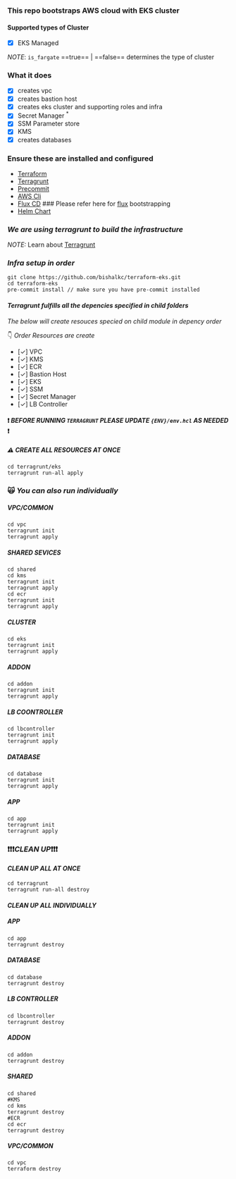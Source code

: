 ### This repo bootstraps AWS cloud with EKS cluster

#### Supported types of Cluster
- [x] EKS Managed

*NOTE*: `is_fargate` ==true== | ==false== determines the type of cluster


### What it does
- [x] creates vpc
- [x] creates bastion host
- [x] creates eks cluster and supporting roles and infra
- [x] Secret Manager <sup>*<!--- if you are recreating please change the suffix in [env.hcl](./env.hcl) --->
- [x] SSM Parameter store
- [x] KMS
- [x] creates databases <sup>*<!--- optional --->*</sup>

### Ensure these are installed and configured
* [Terraform](https://developer.hashicorp.com/terraform/tutorials/aws-get-started/install-cli)
* [Terragrunt](https://terragrunt.gruntwork.io/docs/getting-started/install/)
* [Precommit](https://pre-commit.com/#install)
* [AWS Cli](https://docs.aws.amazon.com/cli/latest/userguide/cli-chap-getting-started.html)
* [Flux CD](https://fluxcd.io/flux/) ### Please refer here for [flux](./flux.md) bootstrapping
* [Helm Chart](https://helm.sh/docs/intro/install/)

### *We are using terragrunt to build the infrastructure*
*NOTE:* Learn about [Terragrunt](https://terragrunt.gruntwork.io/)
### *Infra setup in order*
```shell
git clone https://github.com/bishalkc/terraform-eks.git
cd terraform-eks
pre-commit install // make sure you have pre-commit installed
```

#### *Terragrunt fulfills all the depencies specified in child folders*
*The below will create resouces specied on child module in depency order*

:point_down: *Order Resources are create*
- [&check;] VPC
- [&check;] KMS
- [&check;] ECR
- [&check;] Bastion Host
- [&check;] EKS
- [&check;] SSM
- [&check;] Secret Manager
- [&check;] LB Controller

#### :heavy_exclamation_mark: *BEFORE RUNNING `TERRAGRUNT` PLEASE UPDATE `{ENV}/env.hcl` AS NEEDED* :heavy_exclamation_mark:

##### :warning: *CREATE ALL RESOURCES AT ONCE*
```shell
cd terragrunt/eks
terragrunt run-all apply
```

### :scream_cat: *You can also run individually*
##### *VPC/COMMON*
```shell
cd vpc
terragrunt init
terragrunt apply
```

##### *SHARED SEVICES*
```shell
cd shared
cd kms
terragrunt init
terragrunt apply
cd ecr
terragrunt init
terragrunt apply
```

##### *CLUSTER*
```shell
cd eks
terragrunt init
terragrunt apply
```

##### *ADDON* <sup>*<!--- If needed --->*</sup>
```shell
cd addon
terragrunt init
terragrunt apply
```

##### *LB COONTROLLER* <sup>*<!--- If needed --->*</sup>
```shell
cd lbcontroller
terragrunt init
terragrunt apply
```

##### *DATABASE* <sup>*<!--- If needed --->*</sup>
```shell
cd database
terragrunt init
terragrunt apply
```

##### *APP* <sup>*<!--- If needed --->*</sup>
```shell
cd app
terragrunt init
terragrunt apply
```


### :exclamation::exclamation::exclamation:*CLEAN UP*:exclamation::exclamation::exclamation:
#### *CLEAN UP ALL AT ONCE*
```shell
cd terragrunt
terragrunt run-all destroy
```

#### *CLEAN UP ALL INDIVIDUALLY*
##### *APP* <sup>*<!--- If provisioned --->*</sup>
```shell
cd app
terragrunt destroy
```

##### *DATABASE* <sup>*<!--- If provisioned --->*</sup>
```shell
cd database
terragrunt destroy
```

##### *LB CONTROLLER*
```shell
cd lbcontroller
terragrunt destroy
```

##### *ADDON*
```shell
cd addon
terragrunt destroy
```
##### *SHARED*
```shell
cd shared
#KMS
cd kms
terragrunt destroy
#ECR
cd ecr
terragrunt destroy
```

##### *VPC/COMMON*
```shell
cd vpc
terraform destroy
```
